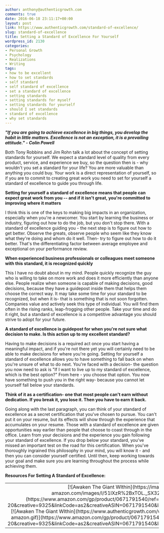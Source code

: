 ```yaml
---
author: anthony@authenticgrowth.com
comments: true
date: 2016-06-18 23:11:17+00:00
layout: post
link: https://www.authenticgrowth.com/standard-of-excellence/
slug: standard-of-excellence
title: Setting a Standard of Excellence For Yourself
wordpress_id: 2130
categories:
- Personal Growth
- Psychology
- Realizations
- Writing
tags:
- how to be excellent
- how to set standards
- self standard
- self standard of excellence
- set a standard of excellence
- setting standards
- setting standards for myself
- setting standards for yourself
- should I set standards
- standard of excellence
- why set standards
---
```


_**"If you are going to achieve excellence in big things, you develop the habit in little matters. Excellence is not an exception, it is a prevailing attitude." - Colin Powell**_


Both Tony Robbins and Jim Rohn talk a lot about the concept of setting standards for yourself. We expect a standard level of quality from every product, service, and experience we buy, so the question then is - why wouldn't you set a standard for your life? You are more valuable than anything you could buy. Your work is a direct representation of yourself, so if you are to commit to creating great work you need to set for yourself a standard of excellence to guide you through life.


**Setting for yourself a standard of excellence means that people can expect great work from you -- and if it isn't great, you're committed to improving where it matters**


I think this is one of the keys to making big impacts in an organization, especially when you're a newcomer. You start by learning the business or industry, figuring out how to do the job, but you don't stop there. With a standard of excellence guiding you - the next step is to figure out how to get better. Observe the greats, observe people who seem like they know what they're doing and whom do it well. Then- try to figure out how to do it better. That's the differentiating factor between average employee and exceptional on your performance review.


**When experienced business professionals or colleagues meet someone with this standard, it is recognized quickly**


This I have no doubt about in my mind. People quickly recognize the guy who is willing to take on more work and does it more efficiently than anyone else. People realize when someone is capable of making decisions, good decisions, because they have a guidepost inside them that helps them choose the correct way. It may take some time for your standard to be recognized, but when it is- that is something that is not soon forgotten. Companies value and actively seek this type of individual. You will find them often in the rising ranks, leap-frogging other people. Take your time and do it right, but a standard of excellence is a competitive advantage you should strive to adopt for your future.


**A standard of excellence is guidepost for when you're not sure what decision to make. Is this action up to my excellent standard?**


Having to make decisions is a required act once you start having a meaningful impact, and if you're not there yet you will certainly need to be able to make decisions for where you're going. Setting for yourself a standard of excellence allows you to have something to fall back on when you're unsure of what to do next. You're faced with a decision- the question you now need to ask is "If I want to live up to my standard of excellence, which is the best option?" From here - you choose that option. You now have something to push you in the right way- because you cannot let yourself fall below your standards.


**Think of it as a certification- one that most people can't earn without dedication. If you break it, you lose it. Then you have to earn it back.**


Going along with the last paragraph, you can think of your standard of excellence as a secret certification that you've chosen to pursue. You can't put it on your resume, but its effects will show through the experience that accumulates on your resume. Those with a standard of excellence are given opportunities way earlier than people that choose to coast through in the office. Learn from your decisions and the experience you gain following your standard of excellence. If you drop below your standard, you've missed an important test on the road for this certification. When you've thoroughly ingrained this philosophy in your mind, you will know it - and then you can consider yourself certified. Until then, keep working towards your goal and make sure you are learning throughout the process while achieving them.


**Resources For Setting A Standard of Excellence:**
<table >
<tbody >
<tr align="center" >

<td >[![Awaken The Giant WIthin](https://images-na.ssl-images-amazon.com/images/I/51lXzR%2BxTOL._SX327_BO1,204,203,200_.jpg)](https://www.amazon.com/gp/product/0671791540/ref=as_li_qf_asin_il_tl?ie=UTF8&tag=rtbks-20&creative=9325&linkCode=as2&creativeASIN=0671791540&linkId=c98131b6fe05bcf74f6c9d7219f6b0f6)[![Awaken The Giant WIthin](https://www.authenticgrowth.com/wp-content/uploads/2014/08/buy-now-on-amazon.gif)](https://www.amazon.com/gp/product/0671791540/ref=as_li_qf_asin_il_tl?ie=UTF8&tag=rtbks-20&creative=9325&linkCode=as2&creativeASIN=0671791540&linkId=c98131b6fe05bcf74f6c9d7219f6b0f6)
</td>

<td >[![The 10X Rule](https://images-na.ssl-images-amazon.com/images/I/41AdzcAGBLL._SX329_BO1,204,203,200_.jpg)](https://www.amazon.com/gp/product/0470627603/ref=as_li_qf_asin_il_tl?ie=UTF8&tag=rtbks-20&creative=9325&linkCode=as2&creativeASIN=0470627603&linkId=98106d1c11ad7a3b14f92cf9b05d2fdf)[![The 10X Rule](https://www.authenticgrowth.com/wp-content/uploads/2014/08/buy-now-on-amazon.gif)](https://www.amazon.com/gp/product/0470627603/ref=as_li_qf_asin_il_tl?ie=UTF8&tag=rtbks-20&creative=9325&linkCode=as2&creativeASIN=0470627603&linkId=98106d1c11ad7a3b14f92cf9b05d2fdf)
</td>

<td >[![A Guide To The Good Life](https://images-na.ssl-images-amazon.com/images/I/41oP29YgLtL._SX355_BO1,204,203,200_.jpg)](https://www.amazon.com/gp/product/0195374614/ref=as_li_qf_asin_il_tl?ie=UTF8&tag=rtbks-20&creative=9325&linkCode=as2&creativeASIN=0195374614&linkId=1dfc84a7fdae60ee7535639fa85cc012)[![A Guide To The Good Life](https://www.authenticgrowth.com/wp-content/uploads/2014/08/buy-now-on-amazon.gif)](https://www.amazon.com/gp/product/0195374614/ref=as_li_qf_asin_il_tl?ie=UTF8&tag=rtbks-20&creative=9325&linkCode=as2&creativeASIN=0195374614&linkId=1dfc84a7fdae60ee7535639fa85cc012)
</td>
</tr>
</tbody>
</table>

